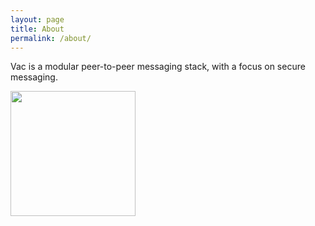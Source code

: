 ```yaml
---
layout: page
title: About
permalink: /about/
---
```


Vac is a modular peer-to-peer messaging stack, with a focus on secure messaging.

<img src="{{site.baseurl}}/assets/img/vac.jpg" width="200">
